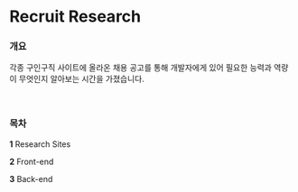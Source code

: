# Recruit Research

### 개요

각종 구인구직 사이트에 올라온 채용 공고를 통해 개발자에게 있어 필요한 능력과 역량이 무엇인지 알아보는 시간을 가졌습니다.

ㅤ

### 목차

**1** Research Sites

**2** Front-end

**3** Back-end